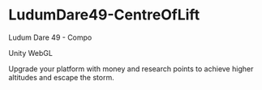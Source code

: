 # LudumDare49-CentreOfLift
Ludum Dare 49 - Compo

Unity WebGL

Upgrade your platform with money and research points to achieve higher altitudes and escape the storm.
